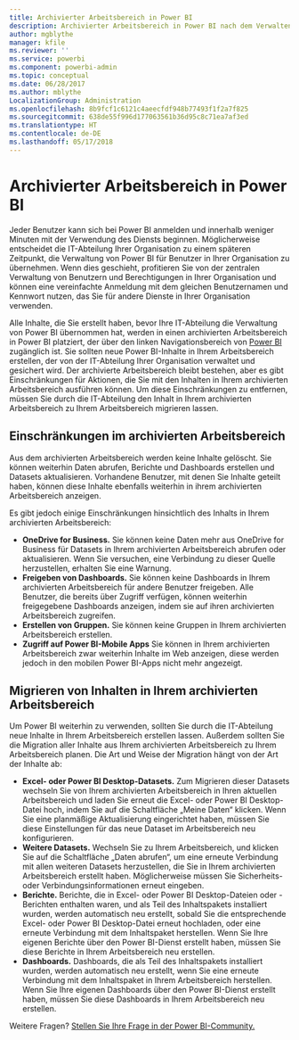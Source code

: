 ```yaml
---
title: Archivierter Arbeitsbereich in Power BI
description: Archivierter Arbeitsbereich in Power BI nach dem Verwalten Ihres Office 365-Mandanten
author: mgblythe
manager: kfile
ms.reviewer: ''
ms.service: powerbi
ms.component: powerbi-admin
ms.topic: conceptual
ms.date: 06/28/2017
ms.author: mblythe
LocalizationGroup: Administration
ms.openlocfilehash: 8b9fcf1c6121c4aeecfdf948b77493f1f2a7f825
ms.sourcegitcommit: 638de55f996d177063561b36d95c8c71ea7af3ed
ms.translationtype: HT
ms.contentlocale: de-DE
ms.lasthandoff: 05/17/2018
---
```

# <a name="power-bi-archived-workspace"></a>Archivierter Arbeitsbereich in Power BI
Jeder Benutzer kann sich bei Power BI anmelden und innerhalb weniger Minuten mit der Verwendung des Diensts beginnen.  Möglicherweise entscheidet die IT-Abteilung Ihrer Organisation zu einem späteren Zeitpunkt, die Verwaltung von Power BI für Benutzer in Ihrer Organisation zu übernehmen.  Wenn dies geschieht, profitieren Sie von der zentralen Verwaltung von Benutzern und Berechtigungen in Ihrer Organisation und können eine vereinfachte Anmeldung mit dem gleichen Benutzernamen und Kennwort nutzen, das Sie für andere Dienste in Ihrer Organisation verwenden. 

Alle Inhalte, die Sie erstellt haben, bevor Ihre IT-Abteilung die Verwaltung von Power BI übernommen hat, werden in einen archivierten Arbeitsbereich in Power BI platziert, der über den linken Navigationsbereich von [Power BI](https://app.powerbi.com) zugänglich ist.  Sie sollten neue Power BI-Inhalte in Ihrem Arbeitsbereich erstellen, der von der IT-Abteilung Ihrer Organisation verwaltet und gesichert wird.  Der archivierte Arbeitsbereich bleibt bestehen, aber es gibt Einschränkungen für Aktionen, die Sie mit den Inhalten in Ihrem archivierten Arbeitsbereich ausführen können.  Um diese Einschränkungen zu entfernen, müssen Sie durch die IT-Abteilung den Inhalt in Ihrem archivierten Arbeitsbereich zu Ihrem Arbeitsbereich migrieren lassen.

## <a name="restrictions-in-your-archived-workspace"></a>Einschränkungen im archivierten Arbeitsbereich
Aus dem archivierten Arbeitsbereich werden keine Inhalte gelöscht.  Sie können weiterhin Daten abrufen, Berichte und Dashboards erstellen und Datasets aktualisieren.  Vorhandene Benutzer, mit denen Sie Inhalte geteilt haben, können diese Inhalte ebenfalls weiterhin in ihrem archivierten Arbeitsbereich anzeigen.

Es gibt jedoch einige Einschränkungen hinsichtlich des Inhalts in Ihrem archivierten Arbeitsbereich:

* **OneDrive for Business.**  Sie können keine Daten mehr aus OneDrive for Business für Datasets in Ihrem archivierten Arbeitsbereich abrufen oder aktualisieren.  Wenn Sie versuchen, eine Verbindung zu dieser Quelle herzustellen, erhalten Sie eine Warnung.
* **Freigeben von Dashboards.**  Sie können keine Dashboards in Ihrem archivierten Arbeitsbereich für andere Benutzer freigeben.  Alle Benutzer, die bereits über Zugriff verfügen, können weiterhin freigegebene Dashboards anzeigen, indem sie auf ihren archivierten Arbeitsbereich zugreifen.
* **Erstellen von Gruppen.**  Sie können keine Gruppen in Ihrem archivierten Arbeitsbereich erstellen.
* **Zugriff auf Power BI-Mobile Apps**  Sie können in Ihrem archivierten Arbeitsbereich zwar weiterhin Inhalte im Web anzeigen, diese werden jedoch in den mobilen Power BI-Apps nicht mehr angezeigt.

## <a name="migrating-content-in-your-archived-workspace"></a>Migrieren von Inhalten in Ihrem archivierten Arbeitsbereich
Um Power BI weiterhin zu verwenden, sollten Sie durch die IT-Abteilung neue Inhalte in Ihrem Arbeitsbereich erstellen lassen.   Außerdem sollten Sie die Migration aller Inhalte aus Ihrem archivierten Arbeitsbereich zu Ihrem Arbeitsbereich planen.  Die Art und Weise der Migration hängt von der Art der Inhalte ab:

* **Excel- oder Power BI Desktop-Datasets.**  Zum Migrieren dieser Datasets wechseln Sie von Ihrem archivierten Arbeitsbereich in Ihren aktuellen Arbeitsbereich und laden Sie erneut die Excel- oder Power BI Desktop-Datei hoch, indem Sie auf die Schaltfläche „Meine Daten“ klicken.  Wenn Sie eine planmäßige Aktualisierung eingerichtet haben, müssen Sie diese Einstellungen für das neue Dataset im Arbeitsbereich neu konfigurieren.
* **Weitere Datasets.**  Wechseln Sie zu Ihrem Arbeitsbereich, und klicken Sie auf die Schaltfläche „Daten abrufen“, um eine erneute Verbindung mit allen weiteren Datasets herzustellen, die Sie in Ihrem archivierten Arbeitsbereich erstellt haben.  Möglicherweise müssen Sie Sicherheits- oder Verbindungsinformationen erneut eingeben.
* **Berichte.**  Berichte, die in Excel- oder Power BI Desktop-Dateien oder -Berichten enthalten waren, und als Teil des Inhaltspakets installiert wurden, werden automatisch neu erstellt, sobald Sie die entsprechende Excel- oder Power BI Desktop-Datei erneut hochladen, oder eine erneute Verbindung mit dem Inhaltspaket herstellen.  Wenn Sie Ihre eigenen Berichte über den Power BI-Dienst erstellt haben, müssen Sie diese Berichte in Ihrem Arbeitsbereich neu erstellen.
* **Dashboards.**  Dashboards, die als Teil des Inhaltspakets installiert wurden, werden automatisch neu erstellt, wenn Sie eine erneute Verbindung mit dem Inhaltspaket in Ihrem Arbeitsbereich herstellen.  Wenn Sie Ihre eigenen Dashboards über den Power BI-Dienst erstellt haben, müssen Sie diese Dashboards in Ihrem Arbeitsbereich neu erstellen.

Weitere Fragen? [Stellen Sie Ihre Frage in der Power BI-Community.](http://community.powerbi.com/)

